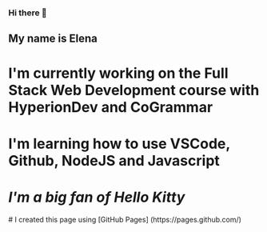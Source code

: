 ### Hi there 👋

## **My name is Elena** 
# I'm currently working on the Full Stack Web Development course with HyperionDev and CoGrammar
# I'm learning how to use VSCode, Github, NodeJS and Javascript
# *I'm a big fan of Hello Kitty*
 <picture>
 <source media= "(prefers-color-scheme-: dark)" srcset="https://static.wikia.nocookie.net/sanrio/images/9/9f/Hello_Kitty.jpg/revision/latest?cb=20191128154539.png" </picture>
 # I created this page using [GitHub Pages] (https://pages.github.com/)

<!--
**elsybels/elsybels** is a ✨ _special_ ✨ repository because its `README.md` (this file) appears on your GitHub profile.

Here are some ideas to get you started:

- 🔭 I’m currently working on ...
- 🌱 I’m currently learning ...
- 👯 I’m looking to collaborate on ...
- 🤔 I’m looking for help with ...
- 💬 Ask me about ...
- 📫 How to reach me: ...
- 😄 Pronouns: ...
- ⚡ Fun fact: ...
-->
